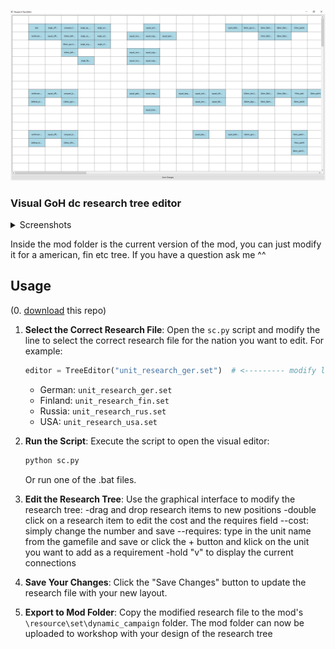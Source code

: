 ![Screenshot](screen.jpg)

### Visual GoH dc research tree editor
<details>
  <summary>Screenshots</summary>

  ![Screenshot 1](imgs/s1.jpg)  
  ![Screenshot 2](imgs/s2.jpg)  
  ![Screenshot 3](imgs/s3.jpg)  

</details>

Inside the mod folder is the current version of the mod, you can just modify it for a american, fin etc tree. If you have a question ask me ^^

## Usage

(0. [download](https://github.com/Ppaja/gohtreetool/archive/refs/heads/main.zip) this repo)
1. **Select the Correct Research File**: 
   Open the `sc.py` script and modify the line to select the correct research file for the nation you want to edit. For example:

   ```python
   editor = TreeEditor("unit_research_ger.set")  # <--------- modify line 268
   ```

   - German: `unit_research_ger.set`
   - Finland: `unit_research_fin.set`
   - Russia: `unit_research_rus.set`
   - USA: `unit_research_usa.set`

2. **Run the Script**:
   Execute the script to open the visual editor:

   ```bash
   python sc.py
   ```

   Or run one of the .bat files.

3. **Edit the Research Tree**:
   Use the graphical interface to modify the research tree:
   -drag and drop research items to new positions
   -double click on a research item to edit the cost and the requires field
     --cost: simply change the number and save
     --requires: type in the unit name from the gamefile and save or click the + button and klick on the unit you want to add as a requirement
   -hold "v" to display the current connections 

4. **Save Your Changes**:
   Click the "Save Changes" button to update the research file with your new layout.

5. **Export to Mod Folder**:
   Copy the modified research file to the mod's `\resource\set\dynamic_campaign` folder.
   The mod folder can now be uploaded to workshop with your design of the research tree 

